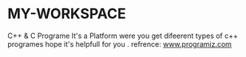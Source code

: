 # MY-WORKSPACE
C++ & C Programe
It's a Platform were you get  difeerent types of c++ programes hope it's helpfull for you .
refrence:
www.programiz.com
